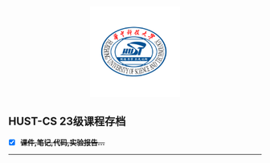 <div align = center>
<img src="./hust.png" width="" height="180"/>
</div>


## **HUST-CS 23级课程存档**
- [x] ~~**课件,笔记,代码,实验报告...**~~
--------------

